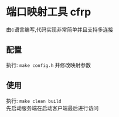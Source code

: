 # 端口映射工具 cfrp
由c语言编写,代码实现非常简单并且支持多连接


## 配置
执行: `make config.h` 并修改映射参数


## 使用
执行: `make clean build`  
先启动服务端在启动客户端最后进行访问
